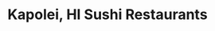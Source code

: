 ---
layout: city
title: Kapolei, HI Sushi Restaurants
permalink: /hawaii/kapolei/
stateAbbr: HI
stateName: Hawaii
cityName: Kapolei
---